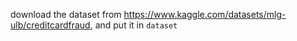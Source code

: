 download the dataset from https://www.kaggle.com/datasets/mlg-ulb/creditcardfraud, and put it in `dataset`